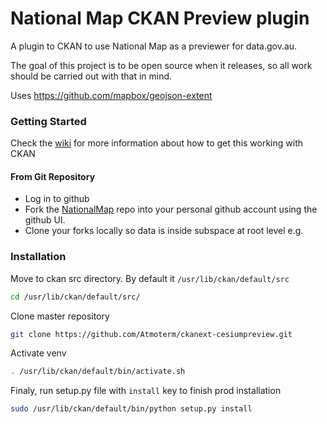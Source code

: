 National Map CKAN Preview plugin
================================

A plugin to CKAN to use National Map as a previewer for data.gov.au.

The goal of this project is to be open source when it releases, so all work
 should be carried out with that in mind.

Uses https://github.com/mapbox/geojson-extent

### Getting Started ###

Check the [wiki](https://github.com/NICTA/nationalmap/wiki) for 
more information about how to get this working with CKAN

#### From Git Repository ####
* Log in to github
* Fork the [NationalMap](https://github.com/NICTA/nationalmap.git) repo into your personal github account using the github UI.
* Clone your forks locally so data is inside subspace at root level e.g.

### Installation ###

Move to ckan src directory. By default it `/usr/lib/ckan/default/src`
```bash
cd /usr/lib/ckan/default/src/
```
Clone master repository
```bash 
git clone https://github.com/Atmoterm/ckanext-cesiumpreview.git
```
Activate venv
```bash
. /usr/lib/ckan/default/bin/activate.sh
```
Finaly, run setup.py file with `install` key to finish prod installation
```bash 
sudo /usr/lib/ckan/default/bin/python setup.py install
```
